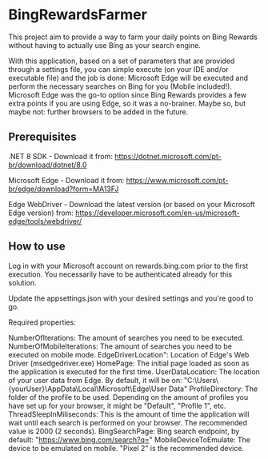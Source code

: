 # BingRewardsFarmer

This project aim to provide a way to farm your daily points on Bing Rewards without having to actually use Bing as your search engine.

With this application, based on a set of parameters that are provided through a settings file, you can simple execute (on your IDE and/or executable file) and the job is done: Microsoft Edge will be executed and perform the necessary searches on Bing for you (Mobile included!).
Microsoft Edge was the go-to option since Bing Rewards provides a few extra points if you are using Edge, so it was a no-brainer. Maybe so, but maybe not: further browsers to be added in the future.

## Prerequisites

.NET 8 SDK - Download it from: https://dotnet.microsoft.com/pt-br/download/dotnet/8.0

Microsoft Edge - Download it from: https://www.microsoft.com/pt-br/edge/download?form=MA13FJ

Edge WebDriver - Download the latest version (or based on your Microsoft Edge version) from: https://developer.microsoft.com/en-us/microsoft-edge/tools/webdriver/

## How to use

Log in with your Microsoft account on rewards.bing.com prior to the first execution. You necessarily have to be authenticated already for this solution.

Update the appsettings.json with your desired settings and you're good to go.

Required properties:

NumberOfIterations: The amount of searches you need to be executed.
NumberOfMobileIterations: The amount of searches you need to be executed on mobile mode.
EdgeDriverLocation": Location of Edge's Web Driver (msedgedriver.exe)
HomePage: The initial page loaded as soon as the application is executed for the first time. 
UserDataLocation: The location of your user data from Edge. By default, it will be on: "C:\\Users\\{yourUser}\\AppData\\Local\\Microsoft\\Edge\\User Data"
ProfileDirectory: The folder of the profile to be used. Depending on the amount of profiles you have set up for your browser, it might be "Default", "Profile 1", etc.
ThreadSleepInMiliseconds: This is the amount of time the application will wait until each search is performed on your browser. The recommended value is 2000 (2 seconds).
BingSearchPage: Bing search endpoint, by default: "https://www.bing.com/search?q="
MobileDeviceToEmulate: The device to be emulated on mobile. "Pixel 2" is the recommended device.
